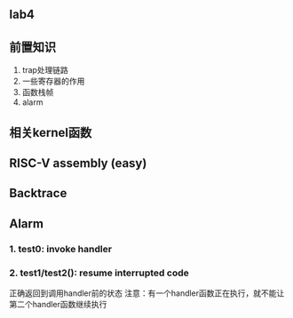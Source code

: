 ## lab4
## 前置知识
1. trap处理链路
2. 一些寄存器的作用
3. 函数栈帧
4. alarm
## 相关kernel函数


## RISC-V assembly (easy)
## Backtrace
## Alarm
### 1. test0: invoke handler
### 2. test1/test2(): resume interrupted code
正确返回到调用handler前的状态
注意：有一个handler函数正在执行，就不能让第二个handler函数继续执行
